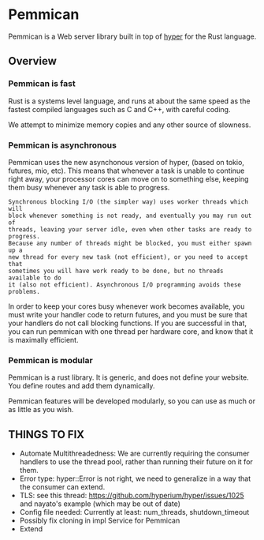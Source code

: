 # Pemmican

Pemmican is a Web server library built in top of [hyper](https://hyper.rs) for
the Rust language.

## Overview

### Pemmican is fast

Rust is a systems level language, and runs at about the same speed as the
fastest compiled languages such as C and C++, with careful coding.

We attempt to minimize memory copies and any other source of slowness.

### Pemmican is asynchronous

Pemmican uses the new asynchonous version of hyper, (based on tokio, futures,
mio, etc). This means that whenever a task is unable to continue right away,
your processor cores can move on to something else, keeping them busy whenever
any task is able to progress.

    Synchronous blocking I/O (the simpler way) uses worker threads which will
    block whenever something is not ready, and eventually you may run out of
    threads, leaving your server idle, even when other tasks are ready to progress.
    Because any number of threads might be blocked, you must either spawn up a
    new thread for every new task (not efficient), or you need to accept that
    sometimes you will have work ready to be done, but no threads available to do
    it (also not efficient). Asynchronous I/O programming avoids these problems.

In order to keep your cores busy whenever work becomes available, you must
write your handler code to return futures, and you must be sure that your
handlers do not call blocking functions.  If you are successful in that,
you can run pemmican with one thread per hardware core, and know that it is
maximally efficient.

### Pemmican is modular

Pemmican is a rust library. It is generic, and does not define your website.
You define routes and add them dynamically.

Pemmican features will be developed modularly, so you can use as much or as
little as you wish.

## THINGS TO FIX

* Automate Multithreadedness:  We are currently requiring the consumer
  handlers to use the thread pool, rather than running their future on it
  for them.
* Error type: hyper::Error is not right, we need to generalize in a way that
  the consumer can extend.
* TLS: see this thread: https://github.com/hyperium/hyper/issues/1025
  and nayato's example (which may be out of date)
* Config file needed:  Currently at least: num_threads, shutdown_timeout
* Possibly fix cloning in impl Service for Pemmican
* Extend
